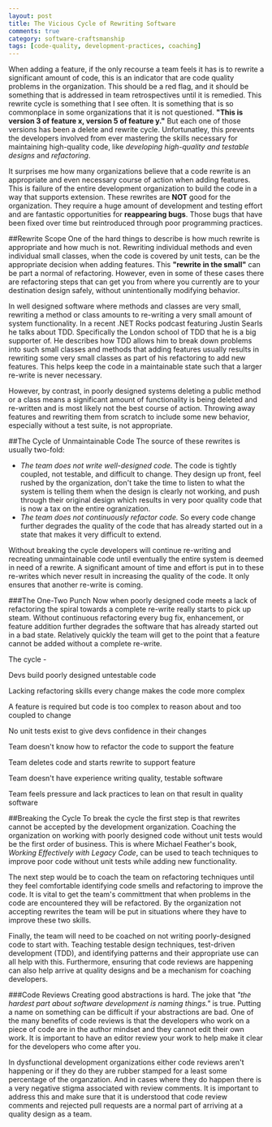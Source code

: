 ```yaml
---
layout: post
title: The Vicious Cycle of Rewriting Software
comments: true
category: software-craftsmanship
tags: [code-quality, development-practices, coaching]
---
```


When adding a feature, if the only recourse a team feels it has is to rewrite a significant amount of code, this is an indicator that are code quality problems in the organization. This should be a red flag, and it should be something that is addressed in team retrospectives until it is remedied. This rewrite cycle is something that I see often. It is something that is so commonplace in some organizations that it is not questioned. __"This is version 3 of feature x, version 5 of feature y."__ But each one of those versions has been a delete and rewrite cycle. Unfortunatley, this prevents the developers involved from ever mastering the skills necessary for maintaining high-quality code, like *developing high-quality and testable designs* and *refactoring*.

<!--more-->
It surprises me how many organizations believe that a code rewrite is an appropriate and even necessary course of action when adding features. This is failure of the entire development organization to build the code in a way that supports extension. These rewrites are **NOT** good for the organization. They require a huge amount of development and testing effort and are fantastic opportunities for **reappearing bugs**. Those bugs that have been fixed over time but reintroduced through poor programming practices.

##Rewrite Scope
One of the hard things to describe is how much rewrite is appropriate and how much is not. Rewriting individual methods and even individual small classes, when the code is covered by unit tests, can be the appropriate decision when adding features.  This __"rewrite in the small"__ can be part a normal of refactoring. However, even in some of these cases there are refactoring steps that can get you from where you currently are to your destination design safely, without unintentionally modifying behavior. 

In well designed software where methods and classes are very small, rewriting a method or class amounts to re-writing a very small amount of system functionality. In a recent .NET Rocks podcast featuring Justin Searls he talks about TDD. Specifically the London school of TDD that he is a big supporter of. He describes how TDD allows him to break down problems into such small classes and methods that adding features usually results in rewriting some very small classes as part of his refactoring to add new features. This helps keep the code in a maintainable state such that a larger re-write is never necessary.

However, by contrast, in poorly designed systems deleting a public method or a class means a significant amount of functionality is being deleted and re-written and is most likely not the best course of action. Throwing away features and rewriting them from scratch to include some new behavior, especially without a test suite, is not appropriate. 

##The Cycle of Unmaintainable Code
The source of these rewrites is usually two-fold:  
* _The team does not write well-designed code._ The code is tightly coupled, not testable, and difficult to change.  They design up front, feel rushed by the organization, don't take the time to listen to what the system is telling them when the design is clearly not working, and push through their original design which results in very poor quality code that is now a tax on the entire ogranization.
* _The team does not continuously refactor code._ So every code change further degrades the quality of the code that has already started out in a state that makes it very difficult to extend.

Without breaking the cycle developers will continue re-writing and recreating unmaintainable code until eventually the entire system is deemed in need of a rewrite. A significant amount of time and effort is put in to these re-writes which never result in increasing the quality of the code.  It only ensures that another re-write is coming.

###The One-Two Punch
Now when poorly designed code meets a lack of refactoring the spiral towards a complete re-write really starts to pick up steam. Without continuous refactoring every bug fix, enhancement, or feature addition further degrades the software that has already started out in a bad state. Relatively quickly the team will get to the point that a feature cannot be added without a complete re-write. 



The cycle -

Devs build poorly designed untestable code


Lacking refactoring skills every change makes the code more complex

A feature is required but code is too complex to reason about and too coupled to change

No unit tests exist to give devs confidence in their changes

Team doesn't know how to refactor the code to support the feature

Team deletes code and starts rewrite to support feature

Team doesn't have experience writing quality, testable software

Team feels pressure and lack practices to lean on that result in quality software


##Breaking the Cycle
To break the cycle the first step is that rewrites cannot be accepted by the development organization. Coaching the organization on working with poorly designed code without unit tests would be the first order of business. This is where Michael Feather's book, _Working Effectively with Legacy Code_, can be used to teach techniques to improve poor code without unit tests while adding new functionality.

The next step would be to coach the team on refactoring techniques until they feel comfortable identifying code smells and refactoring to improve the code. It is vital to get the team's committment that when problems in the code are encountered they will be refactored. By the organization not accepting rewrites the team will be put in situations where they have to improve these two skills. 

Finally, the team will need to be coached on not writing poorly-designed code to start with. Teaching testable design techniques, test-driven development (TDD), and identifying patterns and their appropriate use can all help with this. Furthermore, ensuring that code reviews are happening can also help arrive at quality designs and be a mechanism for coaching developers.

###Code Reviews
Creating good abstractions is hard. The joke that _"the hardest part about software development is naming things."_ is true. Putting a name on something can be difficult if your abstractions are bad. One of the many benefits of code reviews is that the developers who work on a piece of code are in the author mindset and they cannot edit their own work. It is important to have an editor review your work to help make it clear for the developers who come after you.  

In dysfunctional development organizations either code reviews aren't happening or if they do they are rubber stamped for a least some percentage of the organzation. And in cases where they do happen there is a very negative stigma associated with review comments. It is important to address this and make sure that it is understood that code review comments and rejected pull requests are a normal part of arriving at a quality design as a team.
